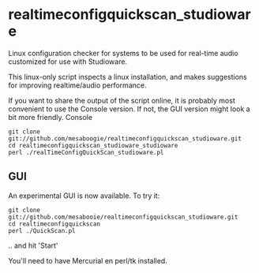 realtimeconfigquickscan_studioware
=======================

Linux configuration checker for systems to be used for real-time audio customized for use with Studioware.

This linux-only script inspects a linux installation, and makes suggestions for improving realtime/audio performance.

If you want to share the output of the script online, it is probably most convenient to use the Console version. If not, the GUI version might look a bit more friendly.
Console

    git clone git://github.com/mesaboogie/realtimeconfigquickscan_studioware.git
    cd realtimeconfigquickscan_studioware_studioware
    perl ./realTimeConfigQuickScan_studioware.pl

GUI
---

An experimental GUI is now available. To try it:

    git clone git://github.com/mesabooie/realtimeconfigquickscan_studioware.git
    cd realtimeconfigquickscan
    perl ./QuickScan.pl

.. and hit 'Start'

You'll need to have Mercurial en perl/tk installed. 
